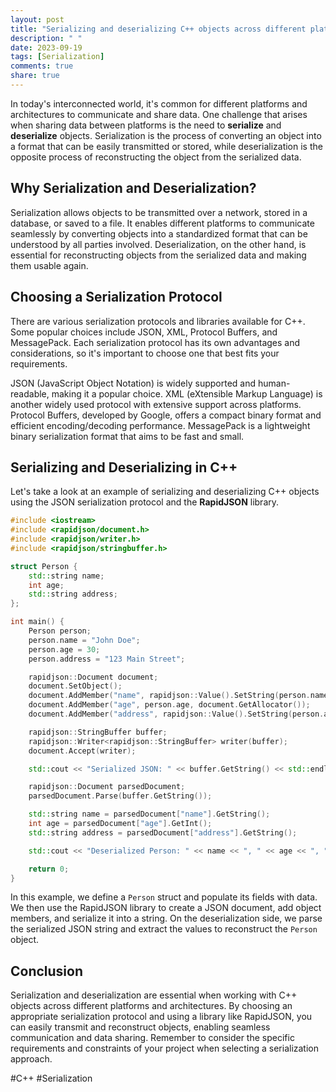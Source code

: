 ```yaml
---
layout: post
title: "Serializing and deserializing C++ objects across different platforms and architectures"
description: " "
date: 2023-09-19
tags: [Serialization]
comments: true
share: true
---
```


In today's interconnected world, it's common for different platforms and architectures to communicate and share data. One challenge that arises when sharing data between platforms is the need to **serialize** and **deserialize** objects. Serialization is the process of converting an object into a format that can be easily transmitted or stored, while deserialization is the opposite process of reconstructing the object from the serialized data.

## Why Serialization and Deserialization?

Serialization allows objects to be transmitted over a network, stored in a database, or saved to a file. It enables different platforms to communicate seamlessly by converting objects into a standardized format that can be understood by all parties involved. Deserialization, on the other hand, is essential for reconstructing objects from the serialized data and making them usable again.

## Choosing a Serialization Protocol

There are various serialization protocols and libraries available for C++. Some popular choices include JSON, XML, Protocol Buffers, and MessagePack. Each serialization protocol has its own advantages and considerations, so it's important to choose one that best fits your requirements.

JSON (JavaScript Object Notation) is widely supported and human-readable, making it a popular choice. XML (eXtensible Markup Language) is another widely used protocol with extensive support across platforms. Protocol Buffers, developed by Google, offers a compact binary format and efficient encoding/decoding performance. MessagePack is a lightweight binary serialization format that aims to be fast and small.

## Serializing and Deserializing in C++

Let's take a look at an example of serializing and deserializing C++ objects using the JSON serialization protocol and the **RapidJSON** library.

```cpp
#include <iostream>
#include <rapidjson/document.h>
#include <rapidjson/writer.h>
#include <rapidjson/stringbuffer.h>

struct Person {
    std::string name;
    int age;
    std::string address;
};

int main() {
    Person person;
    person.name = "John Doe";
    person.age = 30;
    person.address = "123 Main Street";

    rapidjson::Document document;
    document.SetObject();
    document.AddMember("name", rapidjson::Value().SetString(person.name.c_str(), person.name.length()), document.GetAllocator());
    document.AddMember("age", person.age, document.GetAllocator());
    document.AddMember("address", rapidjson::Value().SetString(person.address.c_str(), person.address.length()), document.GetAllocator());

    rapidjson::StringBuffer buffer;
    rapidjson::Writer<rapidjson::StringBuffer> writer(buffer);
    document.Accept(writer);

    std::cout << "Serialized JSON: " << buffer.GetString() << std::endl;

    rapidjson::Document parsedDocument;
    parsedDocument.Parse(buffer.GetString());

    std::string name = parsedDocument["name"].GetString();
    int age = parsedDocument["age"].GetInt();
    std::string address = parsedDocument["address"].GetString();

    std::cout << "Deserialized Person: " << name << ", " << age << ", " << address << std::endl;

    return 0;
}
```

In this example, we define a `Person` struct and populate its fields with data. We then use the RapidJSON library to create a JSON document, add object members, and serialize it into a string. On the deserialization side, we parse the serialized JSON string and extract the values to reconstruct the `Person` object.

## Conclusion

Serialization and deserialization are essential when working with C++ objects across different platforms and architectures. By choosing an appropriate serialization protocol and using a library like RapidJSON, you can easily transmit and reconstruct objects, enabling seamless communication and data sharing. Remember to consider the specific requirements and constraints of your project when selecting a serialization approach.

#C++ #Serialization